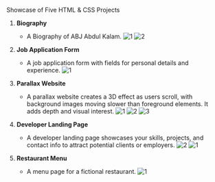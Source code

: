 Showcase of Five HTML & CSS Projects

1. **Biography**
   - A Biography of ABJ Abdul Kalam.
![1](https://github.com/user-attachments/assets/7561a0c1-d928-44a5-a884-9ef7f8e941d7)
![2](https://github.com/user-attachments/assets/8390a063-5181-43a2-bf70-363962621e5f)

2. **Job Application Form**
   - A job application form with fields for personal details and experience.
     ![1](https://github.com/user-attachments/assets/e5c7fd86-364c-486c-a9b5-e3f06b1d002f)


3. **Parallax Website**
   - A parallax website creates a 3D effect as users scroll, with background images moving slower than foreground elements. It adds depth and visual interest.
     ![1](https://github.com/user-attachments/assets/4b695e71-b994-4c71-ac0a-6c4096e36d4f)
     ![2](https://github.com/user-attachments/assets/27b35cb1-e103-4af5-8e8b-dc4aca6ed692)
     ![3](https://github.com/user-attachments/assets/dfdc1f9e-3404-4c55-b442-04bc6c77cd65)

4. **Developer Landing Page**
   - A developer landing page showcases your skills, projects, and contact info to attract potential clients or employers.
    ![2](https://github.com/user-attachments/assets/d10612a8-0172-47d5-9e27-8fb78e92362f)
    ![1](https://github.com/user-attachments/assets/59a2c778-b2c8-45f1-8ee8-3ec0e2f12198)


5. **Restaurant Menu**
   - A menu page for a fictional restaurant.
     ![1](https://github.com/user-attachments/assets/0d5294ee-3dbe-42bb-87db-9ec24690029f)

